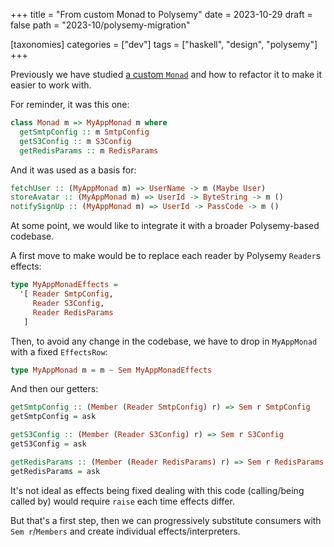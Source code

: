 +++
title = "From custom Monad to Polysemy"
date = 2023-10-29
draft = false
path = "2023-10/polysemy-migration"

[taxonomies]
categories = ["dev"]
tags = ["haskell", "design", "polysemy"]
+++

Previously we have studied [a custom `Monad`](@/blog/2023-10-25_implementation-oriented-monad.md)
and how to refactor it to make it easier to work with.

For reminder, it was this one:

```haskell
class Monad m => MyAppMonad m where
  getSmtpConfig :: m SmtpConfig
  getS3Config :: m S3Config
  getRedisParams :: m RedisParams
```

And it was used as a basis for:

```haskell
fetchUser :: (MyAppMonad m) => UserName -> m (Maybe User)
storeAvatar :: (MyAppMonad m) => UserId -> ByteString -> m ()
notifySignUp :: (MyAppMonad m) => UserId -> PassCode -> m ()
```

At some point, we would like to integrate it with a broader Polysemy-based codebase.

A first move to make would be to replace each reader by Polysemy `Reader`s effects:

```haskell
type MyAppMonadEffects =
  '[ Reader SmtpConfig,
     Reader S3Config,
     Reader RedisParams
   ]
```

Then, to avoid any change in the codebase, we have to drop in `MyAppMonad`
with a fixed `EffectsRow`:

```haskell
type MyAppMonad m = m ~ Sem MyAppMonadEffects
```

And then our getters:

```haskell
getSmtpConfig :: (Member (Reader SmtpConfig) r) => Sem r SmtpConfig
getSmtpConfig = ask

getS3Config :: (Member (Reader S3Config) r) => Sem r S3Config
getS3Config = ask

getRedisParams :: (Member (Reader RedisParams) r) => Sem r RedisParams
getRedisParams = ask
```

It's not ideal as effects being fixed dealing with this code (calling/being called by)
would require `raise` each time effects differ.

But that's a first step, then we can progressively substitute consumers with
`Sem r`/`Members` and create individual effects/interpreters.
